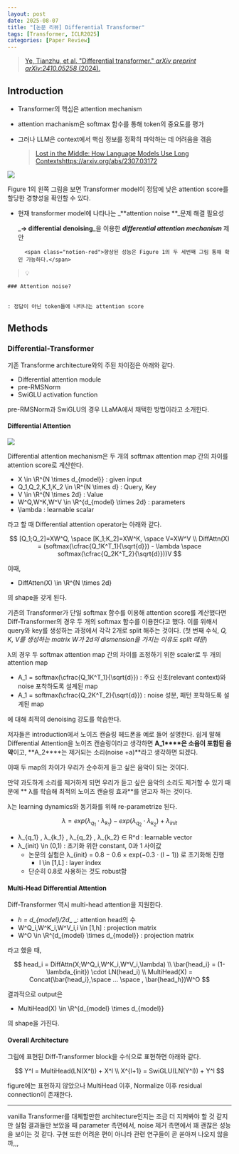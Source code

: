 ```yaml
---
layout: post
date: 2025-08-07
title: "[논문 리뷰] Differential Transformer"
tags: [Transformer, ICLR2025]
categories: [Paper Review]
---
```


> [Ye, Tianzhu, et al. "Differential transformer." ](https://arxiv.org/abs/2410.05258)[_arXiv preprint arXiv:2410.05258_](https://arxiv.org/abs/2410.05258)[ (2024).](https://arxiv.org/abs/2410.05258)



## Introduction

- Transformer의 핵심은 attention mechanism
- attention machanism은 softmax 함수를 통해 token의 중요도를 평가
- 그러나 LLM은 context에서 핵심 정보를 정확히 파악하는 데 어려움을 겪음

	> [Lost in the Middle: How Language Models Use Long Contextshttps://arxiv.org/abs/2307.03172](https://arxiv.org/abs/2307.03172)


![](https://prod-files-secure.s3.us-west-2.amazonaws.com/542b861c-36a8-4051-84e5-8804b6728dba/9083ea56-691a-4752-ae26-47f403431ac8/image.png?X-Amz-Algorithm=AWS4-HMAC-SHA256&X-Amz-Content-Sha256=UNSIGNED-PAYLOAD&X-Amz-Credential=ASIAZI2LB46677KDYJSC%2F20250905%2Fus-west-2%2Fs3%2Faws4_request&X-Amz-Date=20250905T180104Z&X-Amz-Expires=3600&X-Amz-Security-Token=IQoJb3JpZ2luX2VjEBIaCXVzLXdlc3QtMiJHMEUCIQDN0IWP60UkThIaYSQZSHbRHw0Z1bsg2o8ClmQMzJNGlgIgUlzPWPuVGNfs82%2BTYEoDZ%2FyP5Swr%2FKTSSMid6lsONL8q%2FwMIexAAGgw2Mzc0MjMxODM4MDUiDKc5Bot7RJyQsSKzzircA%2FRB%2B0rzm3EtTVKEsAx2H9EnNKzQURn2JRoDBMFxrWbsJNW6CX4E%2Bn8KDyqzwy6rC94Jjfu1XP8A%2BVtfMtd1Gw7jGX%2FyEfmyoS9BOJeG6YAziiDFFHWJmFlI8ATN%2BZNWJfkWBdhj0kNBNx0RxlKG2sj6FxT7r56aqSH%2Foi6XKBupUiN9Jk500G1ASNvBPTRTAaaZTPnypHoaS%2B3UQW8G5V14SKEQTDjZkEDanzK5rH5WJezquhw8K6M39LOExXAOdthePRDn2aol%2FT3QOC%2B9LVSLHkx1jSftzjCBC595u3pCkQVgyytPQq3ye2n7cZwrK6V6k4xKxOKlLSSWLhvpsKi5Zyp5pwzfY%2Fhx%2F0i6hgyt3l6MSiOIOogWOryaHCSVpP9eFQDELlxSiuIGH76NJaTjNUpfYwgadfe9QawJNvqxy3g2cmAX51NMhKpqewT%2F7ySpIldJdbBKdlRkHSnwEzYTSiF4fKDO4UH45xaJbcTMr0lfx8SzIx9DLY6JJ4XBOyOnQ3oFNr0xH2bqmY9Q9S0C3%2FlDi1IieF8RJWkJw%2BteK%2F5VtiIVEbgF4MH%2BVNCgsbYaSEUbs43jprOvMv7vWAC%2BVd1BRVtFVsNIGrYPKGqz%2FxOmR6EzCOfqRaVGMIC67MUGOqUB%2BPuQsBZvly9cZx2fR7YVCPnPWSJw6rJYkLaDQ1aJ9%2Bns5Dl69WfAGWUDU24sP3LqSqHv6NjMzEJlDUG5deuSM%2FjE9sdaHPq7vrR5KM%2FSb0ioH3O9rDcvGBZyp14wDVEpywew2u3fdugQ52wIpxBVMGpqBLmhmrXmdp%2Bk61W5g4XnW944ZLdv%2BP%2BjC9O8TrqlRVIh5PY4L%2Bf5QRMdYHjZq5STTj99&X-Amz-Signature=f16747192240db410e0f49bd8b7ea1d5c2fb964ddf5f05e2743e2dd7e1231234&X-Amz-SignedHeaders=host&x-amz-checksum-mode=ENABLED&x-id=GetObject)


Figure 1의 왼쪽 그림을 보면 Transformer model이 정답에 낮은 attention score를 할당한 경향성을 확인할 수 있다.

- 현재 transformer model에 나타나는 _**attention noise **_문제 해결 필요성

	_**→ differential denoising**_을 이용한 _**differential attention mechanism**_ 제안


		<span class="notion-red">향상된 성능은 Figure 1의 두 세번째 그림 통해 확인 가능하다.</span>


> 💡 


	### Attention noise?


	: 정답이 아닌 token들에 나타나는 attention score



## Methods



### Differential-Transformer


기존 Transforme architecture와의 주된 차이점은 아래와 같다.

- Differential attention module
- pre-RMSNorm
- SwiGLU activation function

pre-RMSNorm과 SwiGLU의 경우 LLaMA에서 채택한 방법이라고 소개한다.



#### Differential Attention


![](https://prod-files-secure.s3.us-west-2.amazonaws.com/542b861c-36a8-4051-84e5-8804b6728dba/116d70b2-1963-4810-9167-f4c7d8a06e8f/image.png?X-Amz-Algorithm=AWS4-HMAC-SHA256&X-Amz-Content-Sha256=UNSIGNED-PAYLOAD&X-Amz-Credential=ASIAZI2LB46677KDYJSC%2F20250905%2Fus-west-2%2Fs3%2Faws4_request&X-Amz-Date=20250905T180104Z&X-Amz-Expires=3600&X-Amz-Security-Token=IQoJb3JpZ2luX2VjEBIaCXVzLXdlc3QtMiJHMEUCIQDN0IWP60UkThIaYSQZSHbRHw0Z1bsg2o8ClmQMzJNGlgIgUlzPWPuVGNfs82%2BTYEoDZ%2FyP5Swr%2FKTSSMid6lsONL8q%2FwMIexAAGgw2Mzc0MjMxODM4MDUiDKc5Bot7RJyQsSKzzircA%2FRB%2B0rzm3EtTVKEsAx2H9EnNKzQURn2JRoDBMFxrWbsJNW6CX4E%2Bn8KDyqzwy6rC94Jjfu1XP8A%2BVtfMtd1Gw7jGX%2FyEfmyoS9BOJeG6YAziiDFFHWJmFlI8ATN%2BZNWJfkWBdhj0kNBNx0RxlKG2sj6FxT7r56aqSH%2Foi6XKBupUiN9Jk500G1ASNvBPTRTAaaZTPnypHoaS%2B3UQW8G5V14SKEQTDjZkEDanzK5rH5WJezquhw8K6M39LOExXAOdthePRDn2aol%2FT3QOC%2B9LVSLHkx1jSftzjCBC595u3pCkQVgyytPQq3ye2n7cZwrK6V6k4xKxOKlLSSWLhvpsKi5Zyp5pwzfY%2Fhx%2F0i6hgyt3l6MSiOIOogWOryaHCSVpP9eFQDELlxSiuIGH76NJaTjNUpfYwgadfe9QawJNvqxy3g2cmAX51NMhKpqewT%2F7ySpIldJdbBKdlRkHSnwEzYTSiF4fKDO4UH45xaJbcTMr0lfx8SzIx9DLY6JJ4XBOyOnQ3oFNr0xH2bqmY9Q9S0C3%2FlDi1IieF8RJWkJw%2BteK%2F5VtiIVEbgF4MH%2BVNCgsbYaSEUbs43jprOvMv7vWAC%2BVd1BRVtFVsNIGrYPKGqz%2FxOmR6EzCOfqRaVGMIC67MUGOqUB%2BPuQsBZvly9cZx2fR7YVCPnPWSJw6rJYkLaDQ1aJ9%2Bns5Dl69WfAGWUDU24sP3LqSqHv6NjMzEJlDUG5deuSM%2FjE9sdaHPq7vrR5KM%2FSb0ioH3O9rDcvGBZyp14wDVEpywew2u3fdugQ52wIpxBVMGpqBLmhmrXmdp%2Bk61W5g4XnW944ZLdv%2BP%2BjC9O8TrqlRVIh5PY4L%2Bf5QRMdYHjZq5STTj99&X-Amz-Signature=5e87bb6edbcc11d96250b5c5f9bec827c25544bd3044142bc56a3f87f7a8c691&X-Amz-SignedHeaders=host&x-amz-checksum-mode=ENABLED&x-id=GetObject)


Differential attention mechanism은 두 개의 softmax attention map 간의 차이를 attention score로 계산한다.

- X \in \R^{N \times d\_{model}} : given input
- Q\_1,Q\_2,K\_1,K\_2 \in \R^{N \times d} : Query, Key
- V \in \R^{N \times 2d} : Value
- W^Q,W^K,W^V \in \R^{d\_{model} \times 2d} : parameters
- \lambda : learnable scalar

라고 할 때 Differential attention operator는 아래와 같다.


$$
[Q_1;Q_2]=XW^Q, \space [K_1;K_2]=XW^K, \space V=XW^V \\
DiffAttn(X) = (softmax(\cfrac{Q_1K^T_1}{\sqrt{d}}) - \lambda \space softmax(\cfrac{Q_2K^T_2}{\sqrt{d}}))V
$$


이때,

- DiffAtten(X) \in \R^{N \times 2d}

의 shape을 갖게 된다.


기존의 Transformer가 단일 softmax 함수를 이용해 attention score를 계산했다면 Diff-Transformer의 경우 두 개의 softmax 함수를 이용한다고 했다. 이를 위해서 query와 key를 생성하는 과정에서 각각 2개로 split 해주는 것이다. <span class="notion-red">(첫 번째 수식, </span><span class="notion-red">_Q, K, V를 생성하는 matrix W가 2d의 dismension을 가지는 이유도 split 때문_</span><span class="notion-red">)</span>


 λ의 경우 두 softmax attention map 간의 차이를 조정하기 위한 scaler로 두 개의 attention map

- A\_1 = softmax(\cfrac{Q\_1K^T\_1}{\sqrt{d}}) : 주요 신호(relevant context)와 noise 포착하도록 설계된 map
- A\_1 = softmax(\cfrac{Q\_2K^T\_2}{\sqrt{d}}) : noise 성분, 패턴 포착하도록 설계된 map 

에 대해 최적의 denoising 강도를 학습한다.


저자들은 introduction에서 노이즈 캔슬링 헤드폰을 예로 들어 설명한다. 쉽게 말해 Differential Attention을 노이즈 캔슬링이라고 생각하면 **A\_1****은 소음이 포함된 음악**이고, **A\_2****는 제거되는 소리(noise +a)**라고 생각하면 되겠다. 


이때 두 map의 차이가 우리가 순수하게 듣고 싶은 음악이 되는 것이다. 


만약 과도하게 소리를 제거하게 되면 우리가 듣고 싶은 음악의 소리도 제거할 수 있기 때문에 ** λ를 학습해 최적의 노이즈 캔슬링 효과**를 얻고자 하는 것이다.


λ는 learning dynamics와 동기화를 위해 re-parametrize 된다.


$$
\lambda = exp(\lambda_{q_1} \cdot \lambda_{k_1}) - exp(\lambda_{q_2} \cdot \lambda_{k_2}) + \lambda_{init}
$$

- λ\_{q\_1} , λ\_{k\_1} , λ\_{q\_2} , λ\_{k\_2} ∈ R^d : learnable vector
- λ\_{init} \in (0,1) : 초기화 위한 constant, 0과 1 사이값
	- 논문의 실험은 λ\_{init} = 0.8 − 0.6 × exp(−0.3 · (l − 1)) 로 초기화해 진행
		- l \in [1,L] : layer index
	- 단순히 0.8로 사용하는 것도 robust함


#### **Multi-Head Differential Attention**


Diff-Transformer 역시 multi-head attention을 지원한다.

- _h = d\_{model}/2d__ _: attention head의 수
- W^Q\_i,W^K\_i,W^V\_i,i \in [1,h] : projection matrix
- W^O \in \R^{d\_{model} \times d\_{model}} : projection matrix

라고 했을 때,


$$
head_i = DiffAttn(X;W^Q_i,W^K_i,W^V_i,\lambda) \\
\bar{head_i} = (1-\lambda_{init}) \cdot LN(head_i) \\
MultiHead(X) = Concat(\bar{head_i},\space ... \space , \bar{head_h})W^O
$$


결과적으로 output은

- MultiHead(X) \in \R^{d\_{model} \times d\_{model}}

의 shape을 가진다.



#### Overall Architecture


그림에 표현된 Diff-Transformer block을 수식으로 표현하면 아래와 같다.


$$
Y^l = MultiHead(LN(X^l)) + X^l \\
X^{l+1} = SwiGLU(LN(Y^l)) + Y^l
$$


figure에는 표현하지 않았으나 MultiHead 이후, Normalize 이후 residual connection이 존재한다.


---


vanilla Transformer를 대체할만한 architecture인지는 조금 더 지켜봐야 할 것 같지만 실험 결과들만 보았을 때 parameter 측면에서, noise 제거 측면에서 꽤 괜찮은 성능을 보이는 것 같다. 구현 또한 어려운 편이 아니라 관련 연구들이 곧 쏟아져 나오지 않을까,,,

